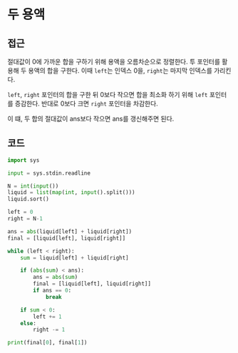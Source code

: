 # 두 용액

## 접근
절대값이 0에 가까운 합을 구하기 위해 용액을 오름차순으로 정렬한다.
투 포인터를 활용해 두 용액의 합을 구한다. 이때 `left`는 인덱스 0을, `right`는 마지막 인덱스를 가리킨다.

`left`, `right` 포인터의 합을 구한 뒤 0보다 작으면 합을 최소화 하기 위해 `left` 포인터를 증감한다. 반대로 0보다 크면 `right` 포인터을 차감한다.

이 떄, 두 합의 절대값이 ans보다 작으면 ans를 갱신해주면 된다.

## 코드
```python
import sys

input = sys.stdin.readline

N = int(input())
liquid = list(map(int, input().split()))
liquid.sort()

left = 0
right = N-1

ans = abs(liquid[left] + liquid[right])
final = [liquid[left], liquid[right]]

while (left < right):
    sum = liquid[left] + liquid[right]

    if (abs(sum) < ans):
        ans = abs(sum)
        final = [liquid[left], liquid[right]]
        if ans == 0:
            break

    if sum < 0:
        left += 1
    else:
        right -= 1

print(final[0], final[1])
``````